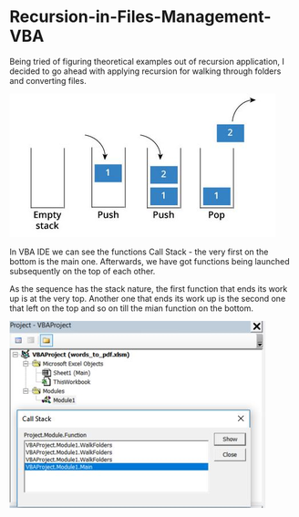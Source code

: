 # Recursion-in-Files-Management-VBA
Being tried of figuring theoretical examples out of recursion application, I decided to go ahead with applying recursion for walking through folders and converting files.

<img src="images/stack_schema.JPG">

<p>In VBA IDE we can see the functions Call Stack - the very first on the bottom is the main one. Afterwards, we have got functions being launched subsequently on the top of each other.</p>
  
<p>As the sequence has the stack nature, the first function that ends its work up is at the very top. Another one that ends its work up is the second one that left on the top and so on till the mian function on the bottom.</p>

<img src="images/stack.JPG">
